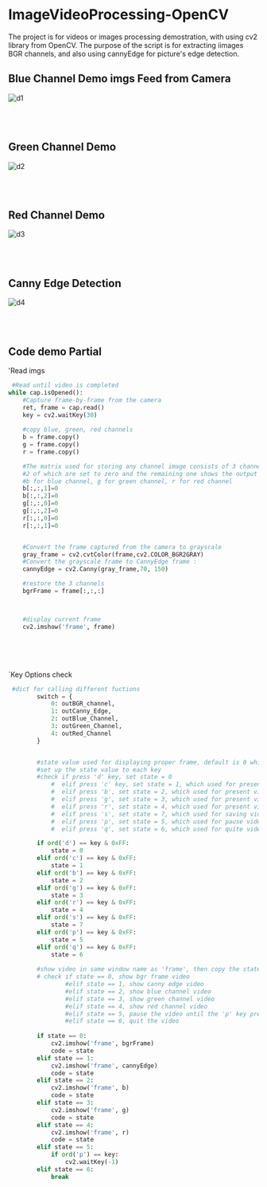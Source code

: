 # ImageVideoProcessing-OpenCV
The project is for videos or images processing demostration, with using cv2 library from OpenCV.
The purpose of the script is for extracting iimages BGR channels, and also using cannyEdge for picture's edge detection.




## Blue Channel Demo imgs Feed from Camera

![d1](https://github.com/haganmao/ImageVideoProcessing-OpenCV/blob/master/BlueChannel%20deno.png "d1") 

<br>
<br>


## Green Channel Demo 

![d2](https://github.com/haganmao/ImageVideoProcessing-OpenCV/blob/master/GreenChannel%20demo.png "d2") 

<br>
<br>

## Red Channel Demo 

![d3](https://github.com/haganmao/ImageVideoProcessing-OpenCV/blob/master/RedChannel%20deno.png "d3") 

<br>
<br>

## Canny Edge Detection

![d4](https://github.com/haganmao/ImageVideoProcessing-OpenCV/blob/master/CannyEdge%20demo.png "d4") 

<br>
<br>


## Code demo Partial

'Read imgs

```Python
 #Read until video is completed
while cap.isOpened():
    #Capture frame-by-frame from the camera
    ret, frame = cap.read()
    key = cv2.waitKey(30)
    
    #copy blue, green, red channels
    b = frame.copy()
    g = frame.copy()
    r = frame.copy()

    #The matrix used for storing any channel image consists of 3 channels. 
    #2 of which are set to zero and the remaining one shows the output in corresponding colour
    #b for blue channel, g for green channel, r for red channel
    b[:,:,1]=0
    b[:,:,2]=0
    g[:,:,0]=0
    g[:,:,2]=0
    r[:,:,0]=0
    r[:,:,1]=0


    #Convert the frame captured from the camera to grayscale
    gray_frame = cv2.cvtColor(frame,cv2.COLOR_BGR2GRAY)
    #Convert the grayscale frame to CannyEdge frame :
    cannyEdge = cv2.Canny(gray_frame,70, 150)

    #restore the 3 channels 
    bgrFrame = frame[:,:,:]



    #display current frame
    cv2.imshow('frame', frame)    

```

<br>

<br>

<br>

`Key Options check

```Python
 #dict for calling different fuctions
        switch = {
            0: outBGR_channel, 
            1: outCanny_Edge,
            2: outBlue_Channel,
            3: outGreen_Channel,
            4: outRed_Channel
        }


        #state value used for displaying proper frame, default is 0 which used for present bgr channel images
        #set up the state value to each key
        #check if press 'd' key, set state = 0
            #  elif press 'c' key, set state = 1, which used for present video anny edge 
            #  elif press 'b', set state = 2, which used for present video blue channel 
            #  elif press 'g', set state = 3, which used for present video greem channel 
            #  elif press 'r', set state = 4, which used for present video red channel 
            #  elif press 's', set state = 7, which used for saving video 
            #  elif press 'p', set state = 5, which used for pause video
            #  elif press 'q', set state = 6, which used for quite video

        if ord('d') == key & 0xFF:
            state = 0
        elif ord('c') == key & 0xFF:
            state = 1
        elif ord('b') == key & 0xFF:
            state = 2
        elif ord('g') == key & 0xFF:
            state = 3
        elif ord('r') == key & 0xFF:
            state = 4 
        elif ord('s') == key & 0xFF:
            state = 7
        elif ord('p') == key & 0xFF:
            state = 5          
        elif ord('q') == key & 0xFF:
            state = 6
     
        #show video in same window name as 'frame', then copy the state values to 'code'
        # check if state == 0, show bgr frame video 
                #elif state == 1, show canny edge video  
                #elif state == 2, show blue channel video  
                #elif state == 3, show green channel video  
                #elif state == 4, show red channel video  
                #elif state == 5, pause the video until the 'p' key press again
                #elif state == 6, quit the video
                  
        if state == 0:
            cv2.imshow('frame', bgrFrame)
            code = state
        elif state == 1:  
            cv2.imshow('frame', cannyEdge)
            code = state     
        elif state == 2:
            cv2.imshow('frame', b)
            code = state 
        elif state == 3:        
            cv2.imshow('frame', g)
            code = state 
        elif state == 4:
            cv2.imshow('frame', r)
            code = state 
        elif state == 5:
            if ord('p') == key:
                cv2.waitKey(-1)
        elif state == 6:
            break




```







